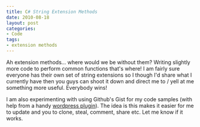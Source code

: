 ```yaml
---
title: C# String Extension Methods
date: 2010-08-18
layout: post
categories:
- Code
tags:
- extension methods
---
```


Ah extension methods... where would we be without them? Writing slightly more code to perform common functions that's where! I am fairly sure everyone has their own set of string extensions so I though I'd share what I currently have then you guys can shoot it down and direct me to / yell at me something more useful. Everybody wins!
<div style="clear: both;"><script src="https://gist.github.com/534556.js"> </script></div>
<div style="clear: both;">I am also experimenting with using Github's Gist for my code samples (with help from a handy <a href="http://wordpress.org/extend/plugins/github-gist/">wordpress plugin</a>). The idea is this makes it easier for me to update and you to clone, steal, comment, share etc. Let me know if it works.</div>